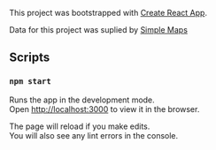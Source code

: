 This project was bootstrapped with [Create React App](https://github.com/facebook/create-react-app).

Data for this project was suplied by [Simple Maps](https://simplemaps.com/data/world-cities)

## Scripts

### `npm start`

Runs the app in the development mode.<br />
Open [http://localhost:3000](http://localhost:3000) to view it in the browser.

The page will reload if you make edits.<br />
You will also see any lint errors in the console.
